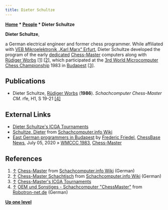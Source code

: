 ```yaml
---
title: Dieter Schultze
---
```

**[Home](Home "Home") * [People](People "People") * Dieter Schultze**

**Dieter Schultze**,

a German electrical engineer and former chess programmer. While affiliated with [VEB Mikroelektronik „Karl Marx“ Erfurt](VEB_Mikroelektronik_Erfurt "VEB Mikroelektronik Erfurt"), Dieter Schultze developed the program of the early [dedicated](Dedicated_Chess_Computers "Dedicated Chess Computers") [Chess-Master](Chess-Master "Chess-Master") computers along with [Rüdiger Worbs](R%C3%BCdiger_Worbs "Rüdiger Worbs") <a id="cite-note-1" href="#cite-ref-1">[1]</a> <a id="cite-note-2" href="#cite-ref-2">[2]</a>, which participated at the [3rd World Microcomputer Chess Championship](WMCCC_1983 "WMCCC 1983") 1983 in [Budapest](https://en.wikipedia.org/wiki/Budapest) <a id="cite-note-3" href="#cite-ref-3">[3]</a>.

## Publications

- Dieter Schultze, [Rüdiger Worbs](R%C3%BCdiger_Worbs "Rüdiger Worbs") (**1986**). *Schachcomputer Chess-Master CM*. rfe, H1, S 19-21 <a id="cite-note-4" href="#cite-ref-4">[4]</a>

## External Links

- [Dieter Schultze's ICGA Tournaments](https://www.game-ai-forum.org/icga-tournaments/person.php?id=483)
- [Schultze, Dieter](https://www.schach-computer.info/wiki/index.php?title=Schultze,_Dieter) from [Schachcomputer.info Wiki](https://www.schach-computer.info/wiki/index.php/Hauptseite_En)
- [East German programmers in Budapest](https://en.chessbase.com/post/east-german-programmers-in-budapest) by [Frederic Friedel](Frederic_Friedel "Frederic Friedel"), [ChessBase News](ChessBase "ChessBase"), July 05, 2020 » [WMCCC 1983](WMCCC_1983 "WMCCC 1983"), [Chess-Master](Chess-Master "Chess-Master")

## References

1. <a id="cite-ref-1" href="#cite-note-1">↑</a> [Chess-Master](http://www.schach-computer.info/wiki/index.php/Chess-Master) from [Schachcomputer.info Wiki](https://www.schach-computer.info/wiki/index.php/Hauptseite_En) (German)
1. <a id="cite-ref-2" href="#cite-note-2">↑</a> [Chess-Master Schachtisch](https://www.schach-computer.info/wiki/index.php/Chess-Master_Schachtisch) from [Schachcomputer.info Wiki](https://www.schach-computer.info/wiki/index.php/Hauptseite_En) (German)
1. <a id="cite-ref-3" href="#cite-note-3">↑</a> [Chess-Master's ICGA Tournaments](https://www.game-ai-forum.org/icga-tournaments/program.php?id=481)
1. <a id="cite-ref-4" href="#cite-note-4">↑</a> [OEM und Sonstiges - Schachcomputer "ChessMaster"](http://www.robotron-net.de/sonstiges.html#CM) from [Robotron-net.de](http://www.robotron-net.de/) (German)

**[Up one level](People "People")**

